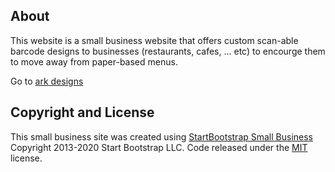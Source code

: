 ## About

This website is a small business website that offers custom scan-able barcode designs to businesses (restaurants, cafes, ... etc) to encourge them to move away from paper-based menus.

Go to [ark designs](https://ark-designs.github.io)

## Copyright and License
This small business site was created using [StartBootstrap Small Business](https://github.com/StartBootstrap/startbootstrap-small-business)
Copyright 2013-2020 Start Bootstrap LLC. Code released under the [MIT](https://github.com/StartBootstrap/startbootstrap-small-business/blob/gh-pages/LICENSE) license.
